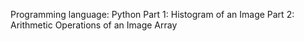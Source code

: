 Programming language: Python
Part 1: Histogram of an Image
Part 2: Arithmetic Operations of an Image Array

